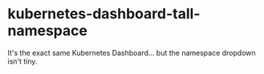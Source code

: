 # kubernetes-dashboard-tall-namespace
It's the exact same Kubernetes Dashboard... but the namespace dropdown isn't tiny.
